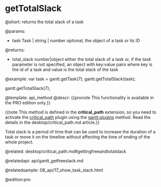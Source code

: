 getTotalSlack
=============

@short:
	returns the total slack of a task

@params:
* task		Task | string | number		optional, the object of a task or its ID

@returns:
- total_slack		number|object 		either the total slack of a task or, if the <i>task</i> parameter is not specified, an object with key:value pairs where key is the id of a task and value is the total slack of the task

@example:
var task = gantt.getTask(7);
gantt.getTotalSlack(task);

gantt.getTotalSlack(7);


@template:	api_method
@descr:
{{pronote This functionality is available in the PRO edition only.}}

{{note This method is defined in the **critical_path** extension, so you need to activate the [critical_path](desktop/extensions_list.md#criticalpath) plugin using the [gantt.plugins](api/gantt_plugins.md) method. Read the details in the desktop/critical_path.md article.}}



Total slack is a period of time that can be used to increase the duration of a task or move it on the timeline without affecting the time of ending of the whole project.

@related:
desktop/critical_path.md#gettingfreeandtotalslack

@relatedapi:
api/gantt_getfreeslack.md

@relatedsample:
08_api/17_show_task_slack.html

@edition:pro